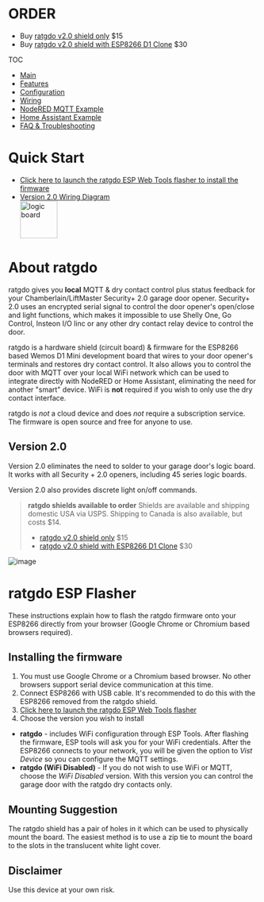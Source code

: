 # ORDER
* Buy [ratgdo v2.0 shield only](https://square.link/u/xNP2Orez) $15
* Buy [ratgdo v2.0 shield with ESP8266 D1 Clone](https://square.link/u/JaMwtjLL) $30

TOC
* [Main](index.md)
* [Features](01_features.md)
* [Configuration](02_configuration.md)
* [Wiring](03_wiring.md)
* [NodeRED MQTT Example](04_nodered_example.md)
* [Home Assistant Example](05_homeassistant_example.md)
* [FAQ & Troubleshooting](09_faq.md)

# Quick Start
* [Click here to launch the ratgdo ESP Web Tools flasher to install the firmware](flash.html)
* [Version 2.0 Wiring Diagram](https://user-images.githubusercontent.com/4663918/227609428-2b0dd693-fa9d-471f-800a-fe557e6957f2.png) <br/><a href="https://user-images.githubusercontent.com/4663918/227609428-2b0dd693-fa9d-471f-800a-fe557e6957f2.png"><img src="https://user-images.githubusercontent.com/4663918/227609428-2b0dd693-fa9d-471f-800a-fe557e6957f2.png" alt="logic board" width="75"/></a>

# About ratgdo 
ratgdo gives you **local** MQTT & dry contact control plus status feedback for your Chamberlain/LiftMaster Security+ 2.0 garage door opener. Security+ 2.0 uses an encrypted serial signal to control the door opener's open/close and light functions, which makes it impossible to use Shelly One, Go Control, Insteon I/O linc or any other dry contact relay device to control the door. 

ratgdo is a hardware shield (circuit board) & firmware for the ESP8266 based Wemos D1 Mini development board that wires to your door opener's terminals and restores dry contact control. It also allows you to control the door with MQTT over your local WiFi network which can be used to integrate directly with NodeRED or Home Assistant, eliminating the need for another "smart" device. WiFi is **not** required if you wish to only use the dry contact interface.

ratgdo is *not* a cloud device and does *not* require a subscription service. The firmware is open source and free for anyone to use.

## Version 2.0
Version 2.0 eliminates the need to solder to your garage door's logic board. It works with all Security + 2.0 openers, including 45 series logic boards. 

Version 2.0 also provides discrete light on/off commands.



> **ratgdo shields available to order**
> Shields are available and shipping domestic USA via USPS.
> Shipping to Canada is also available, but costs $14.
>
> * [ratgdo v2.0 shield only](https://square.link/u/xNP2Orez) $15
> * [ratgdo v2.0 shield with ESP8266 D1 Clone](https://square.link/u/JaMwtjLL) $30

![image](https://user-images.githubusercontent.com/4663918/177624921-042e4da7-b284-43e8-84e4-b950a0d34840.png)


# ratgdo ESP Flasher
These instructions explain how to flash the ratgdo firmware onto your ESP8266 directly from your browser (Google Chrome or Chromium based browsers required).

## Installing the firmware
1. You must use Google Chrome or a Chromium based browser. No other browsers support serial device communication at this time.
2. Connect ESP8266 with USB cable. It's recommended to do this with the ESP8266 removed from the ratgdo shield.
3. [Click here to launch the ratgdo ESP Web Tools flasher](flash.html)
4. Choose the version you wish to install
  * **ratgdo** - includes WiFi configuration through ESP Tools. After flashing the firmware, ESP tools will ask you for your WiFi credentials. After the ESP8266 connects to your network, you will be given the option to _Vist Device_ so you can configure the MQTT settings.
  * **ratgdo (WiFi Disabled)** - If you do not wish to use WiFi or MQTT, choose the _WiFi Disabled_ version. With this version you can control the garage door with the ratgdo dry contacts only.

## Mounting Suggestion
The ratgdo shield has a pair of holes in it which can be used to physically mount the board. The easiest method is to use a zip tie to mount the board to the slots in the translucent white light cover.

## Disclaimer
Use this device at your own risk.
